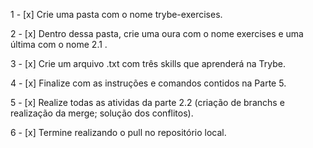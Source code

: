 1 - [x] Crie uma pasta com o nome trybe-exercises.

2 - [x] Dentro dessa pasta, crie uma oura com o nome exercises e uma última com o nome 2.1 .

3 - [x] Crie um arquivo .txt com três skills que aprenderá na Trybe.

4 - [x] Finalize com as instruções e comandos contidos na Parte 5.

5 - [x] Realize todas as atividas da parte 2.2 (criação de branchs e realização da merge; solução dos conflitos).

6 - [x] Termine realizando o pull no repositório local.
